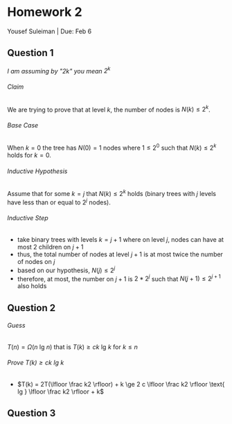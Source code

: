 # Homework 2

Yousef Suleiman | Due: Feb 6

## Question 1

*I am assuming by "2k" you mean $2^k$*

###### Claim

We are trying to prove that at level $k$, the number of nodes is $N(k) \le 2^k$.

###### Base Case

When $k=0$ the tree has $N(0)=1$ nodes where $1 \le 2^0$ such that $N(k) \le 2^k$ holds for $k=0$.

###### Inductive Hypothesis

Assume that for some $k=j$ that $N(k) \le 2^k$ holds (binary trees with $j$ levels have less than or equal to $2^j$ nodes).

###### Inductive Step

- take binary trees with levels $k = j+1$ where on level $j$, nodes can have at most 2 children on $j+1$
- thus, the total number of nodes at level $j + 1$ is at most twice the number of nodes on $j$
- based on our hypothesis, $N(j) \le 2^j$
- therefore, at most, the number on $j+1$ is $2 * 2^j$ such that $N(j + 1) \le 2^{j+1}$​ also holds

## Question 2

###### Guess

$T(n) = \Omega(n \text{ lg } n)$ that is $T(k) \ge ck \text{ lg } k$ for $k \le n$

###### Prove $T(k) \ge ck \text{ lg } k$

- $T(k) = 2T(\lfloor \frac k2 \rfloor) + k \ge 2 c \lfloor \frac k2 \rfloor \text{ lg } \lfloor \frac k2 \rfloor + k$

## Question 3



 